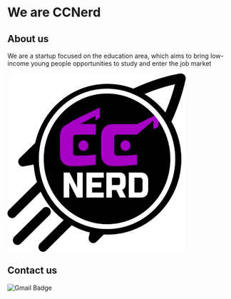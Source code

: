
# We are CCNerd

## About us


We are a startup focused on the education area, which aims to bring low-income young people opportunities to study and enter the job market

 
<img align="center" width="400" height="400" src="https://github.com/CCNerd/CCNerd/blob/main/Subtract.png?raw=true">

## Contact us


![Gmail Badge](https://img.shields.io/badge/-Gmail-c14438?style=flat-square&logo=Gmail&logoColor=white&link=mailto:ccnerdbrasil@gmail.com)


